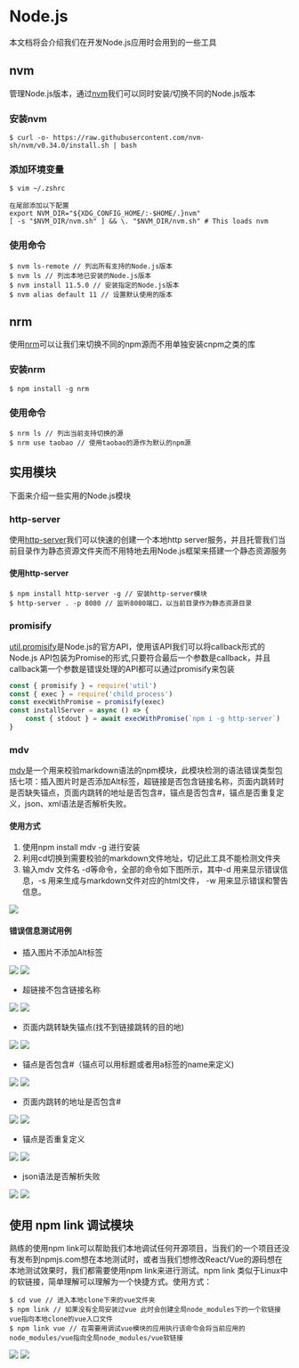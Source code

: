 # Node.js

本文档将会介绍我们在开发Node.js应用时会用到的一些工具

## nvm

管理Node.js版本，通过[nvm](https://github.com/nvm-sh/nvm)我们可以同时安装/切换不同的Node.js版本

### 安装nvm

```
$ curl -o- https://raw.githubusercontent.com/nvm-sh/nvm/v0.34.0/install.sh | bash
```

### 添加环境变量

```
$ vim ~/.zshrc

在尾部添加以下配置
export NVM_DIR="${XDG_CONFIG_HOME/:-$HOME/.}nvm"
[ -s "$NVM_DIR/nvm.sh" ] && \. "$NVM_DIR/nvm.sh" # This loads nvm
```

### 使用命令

```
$ nvm ls-remote // 列出所有支持的Node.js版本
$ nvm ls // 列出本地已安装的Node.js版本
$ nvm install 11.5.0 // 安装指定的Node.js版本
$ nvm alias default 11 // 设置默认使用的版本
```

## nrm

使用[nrm](https://github.com/Pana/nrm)可以让我们来切换不同的npm源而不用单独安装cnpm之类的库

### 安装nrm

```
$ npm install -g nrm
```

### 使用命令

```
$ nrm ls // 列出当前支持切换的源
$ nrm use taobao // 使用taobao的源作为默认的npm源
```

## 实用模块

下面来介绍一些实用的Node.js模块

### http-server

使用[http-server](https://www.npmjs.com/package/http-server)我们可以快速的创建一个本地http server服务，并且托管我们当前目录作为静态资源文件夹而不用特地去用Node.js框架来搭建一个静态资源服务

#### 使用http-server

```
$ npm install http-server -g // 安装http-server模块
$ http-server . -p 8080 // 监听8080端口，以当前目录作为静态资源目录
```

### promisify

[util.promisify](http://nodejs.cn/api/util.html#util_util_promisify_original)是Node.js的官方API，使用该API我们可以将callback形式的Node.js API包装为Promise的形式,只要符合最后一个参数是callback，并且callback第一个参数是错误处理的API都可以通过promisify来包装

```js
const { promisify } = require('util')
const { exec } = require('child_process')
const execWithPromise = promisify(exec)
const installServer = async () => {
    const { stdout } = await execWithPromise(`npm i -g http-server`)
}
```

### mdv

[mdv](https://www.npmjs.com/package/mdv)是一个用来校验markdown语法的npm模块，此模块检测的语法错误类型包括七项：插入图片时是否添加Alt标签，超链接是否包含链接名称，页面内跳转时是否缺失锚点，页面内跳转的地址是否包含#，锚点是否包含#，锚点是否重复定义，json、xml语法是否解析失败。

#### 使用方式

  1. 使用npm install mdv -g 进行安装
  2. 利用cd切换到需要校验的markdown文件地址，切记此工具不能检测文件夹
  3. 输入mdv 文件名 -d等命令，全部的命令如下图所示，其中-d 用来显示错误信息，-s 用来生成与markdown文件对应的html文件， -w 用来显示错误和警告信息。
  
  ![](https://img.alicdn.com/tfs/TB1gUZZaQL0gK0jSZFAXXcA9pXa-1144-348.png)
  
#### 错误信息测试用例

- 插入图片不添加Alt标签
  
![](https://img.alicdn.com/tfs/TB11Sc0aRr0gK0jSZFnXXbRRXXa-1172-98.png)
![](https://img.alicdn.com/tfs/TB1f7ZWaFP7gK0jSZFjXXc5aXXa-1128-182.png)
 
- 超链接不包含链接名称

![](https://img.alicdn.com/tfs/TB1d5s0aO_1gK0jSZFqXXcpaXXa-532-154.png)
![](https://img.alicdn.com/tfs/TB1vWKpaebviK0jSZFNXXaApXXa-1142-290.png)

- 页面内跳转缺失锚点(找不到链接跳转的目的地)

![](https://img.alicdn.com/tfs/TB1ltw0aUz1gK0jSZLeXXb9kVXa-1030-276.png)
![](https://img.alicdn.com/tfs/TB1ywcYaKP2gK0jSZFoXXauIVXa-1136-278.png)

- 锚点是否包含#（锚点可以用标题或者用a标签的name来定义)

![](https://img.alicdn.com/tfs/TB1fc..aRv0gK0jSZKbXXbK2FXa-568-160.png)
![](https://img.alicdn.com/tfs/TB1TFVXa7L0gK0jSZFAXXcA9pXa-1130-304.png)

- 页面内跳转的地址是否包含#
  
![](https://img.alicdn.com/tfs/TB1m9sYaFT7gK0jSZFpXXaTkpXa-960-212.png)
![](https://img.alicdn.com/tfs/TB1dTsYaRr0gK0jSZFnXXbRRXXa-1128-404.png)

- 锚点是否重复定义

![](https://img.alicdn.com/tfs/TB1giQYaQL0gK0jSZFAXXcA9pXa-766-206.png)
![](https://img.alicdn.com/tfs/TB14zM.aQL0gK0jSZFtXXXQCXXa-1144-260.png)

- json语法是否解析失败
  
![](https://img.alicdn.com/tfs/TB1Y.EYaQL0gK0jSZFxXXXWHVXa-740-268.png)
![](https://img.alicdn.com/tfs/TB1.rZ.aUz1gK0jSZLeXXb9kVXa-1142-438.png)

## 使用 npm link 调试模块

熟练的使用npm link可以帮助我们本地调试任何开源项目，当我们的一个项目还没有发布到npmjs.com想在本地测试时，或者当我们想修改React/Vue的源码想在本地测试效果时，我们都需要使用npm link来进行测试。npm link 类似于Linux中的软链接，简单理解可以理解为一个快捷方式。使用方式：

```
$ cd vue // 进入本地clone下来的vue文件夹
$ npm link // 如果没有全局安装过vue 此时会创建全局node_modules下的一个软链接vue指向本地clone的vue入口文件
$ npm link vue // 在需要用调试vue模块的应用执行该命令会将当前应用的node_modules/vue指向全局node_modules/vue软链接
```

![](https://gw.alicdn.com/tfs/TB1iEl0XKH2gK0jSZFEXXcqMpXa-1450-876.jpg)
![](https://gw.alicdn.com/tfs/TB1QBh0XQY2gK0jSZFgXXc5OFXa-1450-860.jpg)
